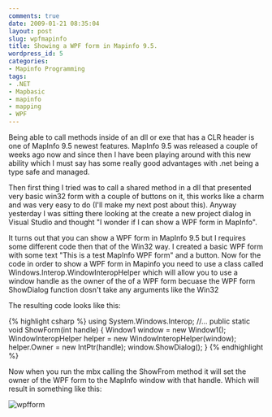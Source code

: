 ```yaml
---
comments: true
date: 2009-01-21 08:35:04
layout: post
slug: wpfmapinfo
title: Showing a WPF form in Mapinfo 9.5.
wordpress_id: 5
categories:
- Mapinfo Programming
tags:
- .NET
- Mapbasic
- mapinfo
- mapping
- WPF
---
```


Being able to call methods inside of an dll or exe that has a CLR header is one of MapInfo 9.5 newest features. MapInfo 9.5 was released a couple of weeks ago now and since then I have been playing around with this new ability which I must say has some really good advantages with .net being a type safe and managed.

Then first thing I tried was to call a shared method in a dll that presented very basic win32 form with a couple of buttons on it, this works like a charm and was very easy to do (I'll make my next post about this). Anyway yesterday I was sitting there looking at the create a new project dialog in Visual Studio and thought "I wonder if I can show a WPF form in MapInfo".

It turns out that you can show a WPF form in MapInfo 9.5 but I requires some different code then that of the Win32 way. I created a basic WPF form with some text "This is a test MapInfo WPF form" and a button. Now for the code in order to show a WPF form in Mapinfo you need to use a class called Windows.Interop.WindowInteropHelper which will allow you to use a window handle as the owner of the of a WPF form becuase the WPF form ShowDialog function dosn't take any arguments like the Win32  

The resulting code looks like this:

{% highlight csharp %}
using System.Windows.Interop;
//...
public static void ShowForm(int handle)
        {
            Window1 window = new Window1();
            WindowInteropHelper helper = new WindowInteropHelper(window);
            helper.Owner = new IntPtr(handle);
            window.ShowDialog();
        }
{% endhighlight %}


Now when you run the mbx calling the ShowFrom method it will set the owner of the WPF form to the MapInfo window with that handle. Which will result in something like this:




![wpfform](http://woostuff.files.wordpress.com/2009/01/wpfform.jpg)
